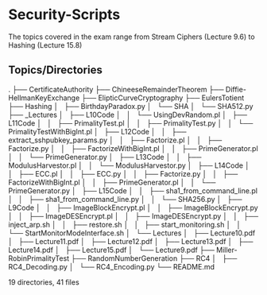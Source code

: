 # Security-Scripts
The topics covered in the exam range from Stream Ciphers (Lecture 9.6) to Hashing (Lecture 15.8)

## Topics/Directories
.
├── CertificateAuthority
├── ChineeseRemainderTheorem
├── Diffie-HellmanKeyExchange
├── ElipticCurveCryptography
├── EulersTotient
├── Hashing
│   ├── BirthdayParadox.py
│   └── SHA
│       └── SHA512.py
├── _Lectures
│   ├── L10Code
│   │   └── UsingDevRandom.pl
│   ├── L11Code
│   │   ├── PrimalityTest.pl
│   │   ├── PrimalityTest.py
│   │   └── PrimalityTestWithBigInt.pl
│   ├── L12Code
│   │   ├── extract_sshpubkey_params.py
│   │   ├── Factorize.pl
│   │   ├── Factorize.py
│   │   ├── FactorizeWithBigInt.pl
│   │   ├── PrimeGenerator.pl
│   │   └── PrimeGenerator.py
│   ├── L13Code
│   │   ├── ModulusHarvestor.pl
│   │   └── ModulusHarvestor.py
│   ├── L14Code
│   │   ├── ECC.pl
│   │   ├── ECC.py
│   │   ├── Factorize.py
│   │   ├── FactorizeWithBigInt.pl
│   │   ├── PrimeGenerator.pl
│   │   └── PrimeGenerator.py
│   ├── L15Code
│   │   ├── sha1_from_command_line.pl
│   │   ├── sha1_from_command_line.py
│   │   └── SHA256.py
│   ├── L9Code
│   │   ├── ImageBlockEncrypt.pl
│   │   ├── ImageBlockEncrypt.py
│   │   ├── ImageDESEncrypt.pl
│   │   ├── ImageDESEncrypt.py
│   │   ├── inject_arp.sh
│   │   ├── restore.sh
│   │   ├── start_monitoring.sh
│   │   └── StartMonitorModeInterface.sh
│   └── Lectures
│       ├── Lecture10.pdf
│       ├── Lecture11.pdf
│       ├── Lecture12.pdf
│       ├── Lecture13.pdf
│       ├── Lecture14.pdf
│       ├── Lecture15.pdf
│       └── Lecture9.pdf
├── Miller-RobinPrimalityTest
├── RandomNumberGeneration
├── RC4
│   ├── RC4_Decoding.py
│   └── RC4_Encoding.py
└── README.md

19 directories, 41 files
